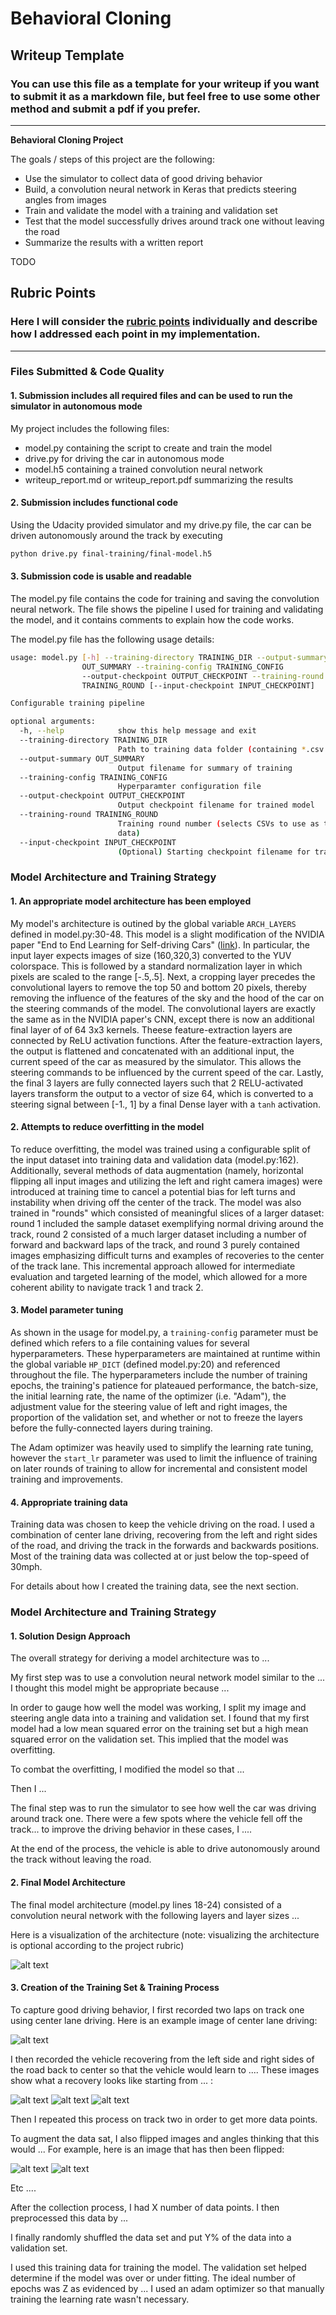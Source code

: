 # **Behavioral Cloning** 

## Writeup Template

### You can use this file as a template for your writeup if you want to submit it as a markdown file, but feel free to use some other method and submit a pdf if you prefer.

---

**Behavioral Cloning Project**

The goals / steps of this project are the following:
* Use the simulator to collect data of good driving behavior
* Build, a convolution neural network in Keras that predicts steering angles from images
* Train and validate the model with a training and validation set
* Test that the model successfully drives around track one without leaving the road
* Summarize the results with a written report


[//]: # (Image References)

TODO

[image1]: ./examples/placeholder.png "Model Visualization"
[image2]: ./examples/placeholder.png "Grayscaling"
[image3]: ./examples/placeholder_small.png "Recovery Image"
[image4]: ./examples/placeholder_small.png "Recovery Image"
[image5]: ./examples/placeholder_small.png "Recovery Image"
[image6]: ./examples/placeholder_small.png "Normal Image"
[image7]: ./examples/placeholder_small.png "Flipped Image"

## Rubric Points
### Here I will consider the [rubric points](https://review.udacity.com/#!/rubrics/432/view) individually and describe how I addressed each point in my implementation.  

---
### Files Submitted & Code Quality

#### 1. Submission includes all required files and can be used to run the simulator in autonomous mode

My project includes the following files:
* model.py containing the script to create and train the model
* drive.py for driving the car in autonomous mode
* model.h5 containing a trained convolution neural network 
* writeup_report.md or writeup_report.pdf summarizing the results

#### 2. Submission includes functional code
Using the Udacity provided simulator and my drive.py file, the car can be driven autonomously around the track by executing 
```sh
python drive.py final-training/final-model.h5
```

#### 3. Submission code is usable and readable

The model.py file contains the code for training and saving the convolution neural network. The file shows the pipeline I used for training and validating the model, and it contains comments to explain how the code works.

The model.py file has the following usage details:
```sh
usage: model.py [-h] --training-directory TRAINING_DIR --output-summary
                OUT_SUMMARY --training-config TRAINING_CONFIG
                --output-checkpoint OUTPUT_CHECKPOINT --training-round
                TRAINING_ROUND [--input-checkpoint INPUT_CHECKPOINT]

Configurable training pipeline

optional arguments:
  -h, --help            show this help message and exit
  --training-directory TRAINING_DIR
                        Path to training data folder (containing *.csv files)
  --output-summary OUT_SUMMARY
                        Output filename for summary of training
  --training-config TRAINING_CONFIG
                        Hyperparamter configuration file
  --output-checkpoint OUTPUT_CHECKPOINT
                        Output checkpoint filename for trained model
  --training-round TRAINING_ROUND
                        Training round number (selects CSVs to use as training
                        data)
  --input-checkpoint INPUT_CHECKPOINT
                        (Optional) Starting checkpoint filename for training
```

### Model Architecture and Training Strategy

#### 1. An appropriate model architecture has been employed

My model's architecture is outined by the global variable `ARCH_LAYERS` defined in model.py:30-48. This model is a slight modification of the NVIDIA paper "End to End Learning for Self-driving Cars" ([link](https://arxiv.org/pdf/1604.07316v1.pdf)).
In particular, the input layer expects images of size (160,320,3) converted to the YUV colorspace. This is followed by a standard normalization layer in which pixels are scaled to the range [-.5,.5].
Next, a cropping layer precedes the convolutional layers to remove the top 50 and bottom 20 pixels, thereby removing the influence of the features of the sky and the hood of the car on the steering commands of the model.
The convolutional layers are exactly the same as in the NVIDIA paper's CNN, except there is now an additional final layer of of 64 3x3 kernels. Theese feature-extraction layers are connected by ReLU activation functions.
After the feature-extraction layers, the output is flattened and concatenated with an additional input, the current speed of the car as measured by the simulator. 
This allows the steering commands to be influenced by the current speed of the car.
Lastly, the final 3 layers are fully connected layers such that 2 RELU-activated layers transform the output to a vector of size 64, which is converted to a steering signal between [-1., 1] by a final Dense layer with a `tanh` activation.

#### 2. Attempts to reduce overfitting in the model

To reduce overfitting, the model was trained using a configurable split of the input dataset into training data and validation data (model.py:162). Additionally, several methods of data augmentation (namely, horizontal flipping all input images and utilizing the left and right camera images) were introduced at training time to cancel a potential bias for left turns and instability when driving off the center of the track. 
The model was also trained in "rounds" which consisted of meaningful slices of a larger dataset: round 1 included the sample dataset exemplifying normal driving around the track, round 2 consisted of a much larger dataset including a number of forward and backward laps of the track, and round 3 purely contained images emphasizing difficult turns and examples of recoveries to the center of the track lane.
This incremental approach allowed for intermediate evaluation and targeted learning of the model, which allowed for a more coherent ability to navigate track 1 and track 2.

#### 3. Model parameter tuning

As shown in the usage for model.py, a `training-config` parameter must be defined which refers to a file containing values for several hyperparameters. These
hyperparameters are maintained at runtime within the global variable `HP_DICT` (defined model.py:20) and referenced throughout the file.
The hyperparameters include the number of training epochs, the training's patience for plateaued performance, the batch-size, the initial learning rate,
the name of the optimizer (i.e. "Adam"), the adjustment value for the steering value of left and right images, the proportion of the validation set,
and whether or not to freeze the layers before the fully-connected layers during training.

The Adam optimizer was heavily used to simplify the learning rate tuning, however the `start_lr` parameter was used to limit the influence of training on later rounds of training to allow for incremental and consistent model training and improvements.

#### 4. Appropriate training data

Training data was chosen to keep the vehicle driving on the road. I used a combination of center lane driving, recovering from the left and right sides of the road, and driving the track in the forwards and backwards positions. Most of the training data was collected at or just below the top-speed of 30mph.

For details about how I created the training data, see the next section. 

### Model Architecture and Training Strategy

#### 1. Solution Design Approach

The overall strategy for deriving a model architecture was to ...

My first step was to use a convolution neural network model similar to the ... I thought this model might be appropriate because ...

In order to gauge how well the model was working, I split my image and steering angle data into a training and validation set. I found that my first model had a low mean squared error on the training set but a high mean squared error on the validation set. This implied that the model was overfitting. 

To combat the overfitting, I modified the model so that ...

Then I ... 

The final step was to run the simulator to see how well the car was driving around track one. There were a few spots where the vehicle fell off the track... to improve the driving behavior in these cases, I ....

At the end of the process, the vehicle is able to drive autonomously around the track without leaving the road.

#### 2. Final Model Architecture

The final model architecture (model.py lines 18-24) consisted of a convolution neural network with the following layers and layer sizes ...

Here is a visualization of the architecture (note: visualizing the architecture is optional according to the project rubric)

![alt text][image1]

#### 3. Creation of the Training Set & Training Process

To capture good driving behavior, I first recorded two laps on track one using center lane driving. Here is an example image of center lane driving:

![alt text][image2]

I then recorded the vehicle recovering from the left side and right sides of the road back to center so that the vehicle would learn to .... These images show what a recovery looks like starting from ... :

![alt text][image3]
![alt text][image4]
![alt text][image5]

Then I repeated this process on track two in order to get more data points.

To augment the data sat, I also flipped images and angles thinking that this would ... For example, here is an image that has then been flipped:

![alt text][image6]
![alt text][image7]

Etc ....

After the collection process, I had X number of data points. I then preprocessed this data by ...


I finally randomly shuffled the data set and put Y% of the data into a validation set. 

I used this training data for training the model. The validation set helped determine if the model was over or under fitting. The ideal number of epochs was Z as evidenced by ... I used an adam optimizer so that manually training the learning rate wasn't necessary.
